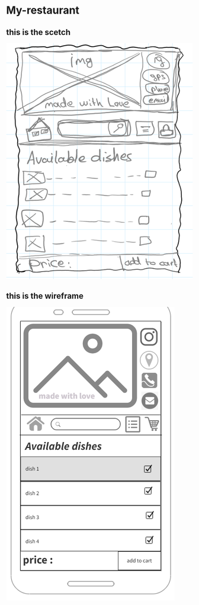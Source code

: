 # My-restaurant

## this is the scetch

![scetch](img/SC.png)

## this is the wireframe

![wireframe](img/WF.png)
